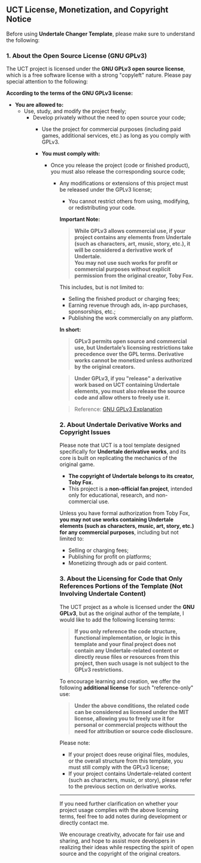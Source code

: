 ## UCT License, Monetization, and Copyright Notice

Before using **Undertale Changer Template**, please make sure to understand the following:

### 1. About the Open Source License (GNU GPLv3)

The UCT project is licensed under the **GNU GPLv3 open source license**, which is a free software license with a strong "copyleft" nature. Please pay special attention to the following:

**According to the terms of the GNU GPLv3 license:**

- **You are allowed to:**
  - Use, study, and modify the project freely;
    - Develop privately without the need to open source your code;
      - Use the project for commercial purposes (including paid games, additional services, etc.) as long as you comply with GPLv3.

      - **You must comply with:**
        - Once you release the project (code or finished product), you must also release the corresponding source code;
          - Any modifications or extensions of this project must be released under the GPLv3 license;
            - You cannot restrict others from using, modifying, or redistributing your code.

            **Important Note:**

            > **While GPLv3 allows commercial use, if your project contains any elements from Undertale (such as characters, art, music, story, etc.), it will be considered a derivative work of Undertale.**<br>**You may not use such works for profit or commercial purposes without explicit permission from the original creator, Toby Fox.**

            This includes, but is not limited to:
            - Selling the finished product or charging fees;
            - Earning revenue through ads, in-app purchases, sponsorships, etc.;
            - Publishing the work commercially on any platform.

            **In short:**
            > **GPLv3 permits open source and commercial use, but Undertale’s licensing restrictions take precedence over the GPL terms. Derivative works cannot be monetized unless authorized by the original creators.**

            > **Under GPLv3, if you "release" a derivative work based on UCT containing Undertale elements, you must also release the source code and allow others to freely use it.**

            > Reference: [GNU GPLv3 Explanation](https://www.gnu.org/licenses/gpl-3.0.en.html)

            ### 2. About Undertale Derivative Works and Copyright Issues

            Please note that UCT is a tool template designed specifically for **Undertale derivative works**, and its core is built on replicating the mechanics of the original game.

            - **The copyright of Undertale belongs to its creator, Toby Fox.**
            - This project is a **non-official fan project**, intended only for educational, research, and non-commercial use.

            Unless you have formal authorization from Toby Fox, **you may not use works containing Undertale elements (such as characters, music, art, story, etc.) for any commercial purposes**, including but not limited to:

            - Selling or charging fees;
            - Publishing for profit on platforms;
            - Monetizing through ads or paid content.

            ### 3. About the Licensing for Code that Only References Portions of the Template (Not Involving Undertale Content)

            The UCT project as a whole is licensed under the **GNU GPLv3**, but as the original author of the template, I would like to add the following licensing terms:

            > **If you only reference the code structure, functional implementation, or logic in this template and your final project does not contain any Undertale-related content or directly reuse files or resources from this project, then such usage is not subject to the GPLv3 restrictions.**

            To encourage learning and creation, we offer the following **additional license** for such "reference-only" use:

            > **Under the above conditions, the related code can be considered as licensed under the MIT license, allowing you to freely use it for personal or commercial projects without the need for attribution or source code disclosure.**

            Please note:
            - If your project does reuse original files, modules, or the overall structure from this template, you must still comply with the GPLv3 license;
            - If your project contains Undertale-related content (such as characters, music, or story), please refer to the previous section on derivative works.

            ---

            If you need further clarification on whether your project usage complies with the above licensing terms, feel free to add notes during development or directly contact me.

            We encourage creativity, advocate for fair use and sharing, and hope to assist more developers in realizing their ideas while respecting the spirit of open source and the copyright of the original creators.